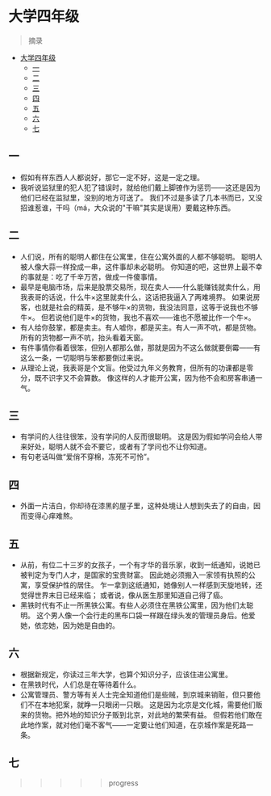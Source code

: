 # 大学四年级

> 摘录

- [大学四年级](#大学四年级)
  - [一](#一)
  - [二](#二)
  - [三](#三)
  - [四](#四)
  - [五](#五)
  - [六](#六)
  - [七](#七)

## 一

- 假如有样东西人人都说好，那它一定不好，这是一定之理。
- 我听说监狱里的犯人犯了错误时，就给他们戴上脚镣作为惩罚——这还是因为他们已经在监狱里，没别的地方可送了。
  我们不过是多读了几本书而已，又没招谁惹谁，干吗（má，大众说的"干嘛"其实是误用）要戴这种东西。

## 二

- 人们说，所有的聪明人都住在公寓里，住在公寓外面的人都不够聪明。
  聪明人被人像大蒜一样拴成一串，这件事却未必聪明。
  你知道的吧，这世界上最不幸的事就是：吃了千辛万苦，做成一件傻事情。
- 最早是电脑市场，后来是股票交易所，现在卖人——什么能赚钱就卖什么，用我表哥的话说，什么牛×这里就卖什么，这话把我逼入了两难境界。
  如果说房客，也就是社会的精英，是不够牛×的货物，我没法同意，这等于说我也不够牛×。
  但若说他们是牛×的货物，我也不喜欢——谁也不愿被比作一个牛×。
- 有人给你鼓掌，都是卖主。有人嘘你，都是买主。有人一声不吭，都是货物。
  所有的货物都一声不吭，抬头看着天窗。
- 有件事情你看着很笨，但别人都那么做，那就是因为不这么做就要倒霉——有这么一条，一切聪明与笨都要倒过来说。
- 从理论上说，我表哥是个文盲。他受过九年义务教育，但所有的功课都是零分，既不识字又不会算数。
  像这样的人才能开公寓，因为他不会和房客串通一气。

## 三

- 有学问的人往往很笨，没有学问的人反而很聪明。
  这是因为假如学问会给人带来好处，聪明人就不会不要它，或者有了学问也不让你知道。
- 有句老话叫做“爱俏不穿棉，冻死不可怜”。

## 四

- 外面一片洁白，你却待在漆黑的屋子里，这种处境让人想到失去了的自由，因而变得心痒难熬。

## 五

- 从前，有位二十三岁的女孩子，一个有才华的音乐家，收到一纸通知，说她已被判定为专门人才，是国家的宝贵财富。
  因此她必须搬入一家领有执照的公寓，享受保护性的居住。
  乍一拿到这纸通知，她像别人一样感到天旋地转，还觉得世界末日已经来临；
  或者说，像从医生那里知道自己得了癌。
- 黑铁时代有不止一所黑铁公寓。有些人必须住在黑铁公寓里，因为他们太聪明。
  这个男人像一个会行走的黑布口袋一样跟在绿头发的管理员身后。他爱她，依恋她，因为她是自由的。

## 六

- 根据新规定，你读过三年大学，也算个知识分子，应该住进公寓里。
- 在黑铁时代，人们总是在等待着什么。
- 公寓管理员、警方等有关人士完全知道他们是些贼，到京城来销赃，但只要他们不在本地犯案，就睁一只眼闭一只眼。
  这是因为北京是文化城，需要他们贩来的货物。把外地的知识分子贩到北京，对此地的繁荣有益。
  但假若他们敢在此地作案，就对他们毫不客气——一定要让他们知道，在京城作案是死路一条。

## 七

>>>>> progress
